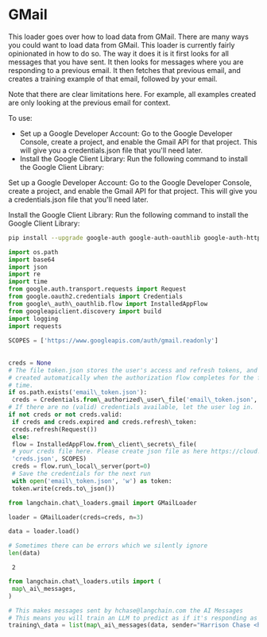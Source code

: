 # GMail

This loader goes over how to load data from GMail. There are many ways you could want to load data from GMail. This loader is currently fairly opinionated in how to do so. The way it does it is it first looks for all messages that you have sent. It then looks for messages where you are responding to a previous email. It then fetches that previous email, and creates a training example of that email, followed by your email.

Note that there are clear limitations here. For example, all examples created are only looking at the previous email for context.

To use:

- Set up a Google Developer Account: Go to the Google Developer Console, create a project, and enable the Gmail API for that project. This will give you a credentials.json file that you'll need later.
- Install the Google Client Library: Run the following command to install the Google Client Library:

Set up a Google Developer Account: Go to the Google Developer Console, create a project, and enable the Gmail API for that project. This will give you a credentials.json file that you'll need later.

Install the Google Client Library: Run the following command to install the Google Client Library:

```bash
pip install --upgrade google-auth google-auth-oauthlib google-auth-httplib2 google-api-python-client  

```

```python
import os.path  
import base64  
import json  
import re  
import time  
from google.auth.transport.requests import Request  
from google.oauth2.credentials import Credentials  
from google\_auth\_oauthlib.flow import InstalledAppFlow  
from googleapiclient.discovery import build  
import logging  
import requests  
  
SCOPES = ['https://www.googleapis.com/auth/gmail.readonly']  
  
  
creds = None  
# The file token.json stores the user's access and refresh tokens, and is  
# created automatically when the authorization flow completes for the first  
# time.  
if os.path.exists('email\_token.json'):  
 creds = Credentials.from\_authorized\_user\_file('email\_token.json', SCOPES)  
# If there are no (valid) credentials available, let the user log in.  
if not creds or not creds.valid:  
 if creds and creds.expired and creds.refresh\_token:  
 creds.refresh(Request())  
 else:  
 flow = InstalledAppFlow.from\_client\_secrets\_file(   
 # your creds file here. Please create json file as here https://cloud.google.com/docs/authentication/getting-started  
 'creds.json', SCOPES)  
 creds = flow.run\_local\_server(port=0)  
 # Save the credentials for the next run  
 with open('email\_token.json', 'w') as token:  
 token.write(creds.to\_json())  

```

```python
from langchain.chat\_loaders.gmail import GMailLoader  

```

```python
loader = GMailLoader(creds=creds, n=3)  

```

```python
data = loader.load()  

```

```python
# Sometimes there can be errors which we silently ignore  
len(data)  

```

```text
 2  

```

```python
from langchain.chat\_loaders.utils import (  
 map\_ai\_messages,  
)  

```

```python
# This makes messages sent by hchase@langchain.com the AI Messages  
# This means you will train an LLM to predict as if it's responding as hchase  
training\_data = list(map\_ai\_messages(data, sender="Harrison Chase <hchase@langchain.com>"))  

```
